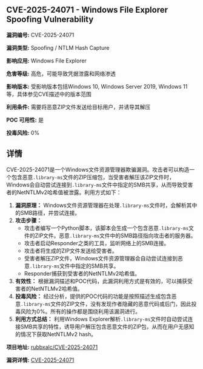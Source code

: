 ## CVE-2025-24071 - Windows File Explorer Spoofing Vulnerability

**漏洞编号:** CVE-2025-24071

**漏洞类型:** Spoofing / NTLM Hash Capture

**影响应用:** Windows File Explorer

**危害等级:** 高危，可能导致凭据泄露和网络渗透

**影响版本:** 受影响版本包括Windows 10, Windows Server 2019, Windows 11等，具体参见CVE描述中的版本范围

**利用条件:** 需要将恶意ZIP文件发送给目标用户，并诱导其解压

**POC 可用性:** 是

**投毒风险:** 0%

## 详情

CVE-2025-24071是一个Windows文件资源管理器欺骗漏洞。攻击者可以构造一个包含恶意`.library-ms`文件的ZIP压缩包，当受害者解压该ZIP文件时，Windows会自动尝试连接到`.library-ms`文件中指定的SMB共享，从而导致受害者的NetNTLMv2哈希值被泄露。利用方式如下：

1.  **漏洞原理：** Windows文件资源管理器在处理`.library-ms`文件时，会解析其中的SMB路径，并尝试连接。
2.  **攻击步骤：**
    *   攻击者编写一个Python脚本，该脚本会生成一个包含恶意`.library-ms`文件的ZIP文件。恶意`.library-ms`文件中的SMB路径指向攻击者的服务器。
    *   攻击者启动Responder之类的工具，监听网络上的SMB连接。
    *   攻击者将生成的ZIP文件发送给受害者。
    *   受害者解压ZIP文件，Windows文件资源管理器会自动尝试连接到恶意`.library-ms`文件中指定的SMB共享。
    *   Responder捕获到受害者的NetNTLMv2哈希值。
3.  **有效性：** 根据漏洞描述和POC代码，此漏洞利用方式是有效的，可以捕获受害者的NetNTLMv2哈希值。
4.  **投毒风险：** 经过分析，提供的POC代码的功能是按照描述生成包含恶意`.library-ms`文件的ZIP文件，没有发现作者隐藏的恶意代码或后门，因此投毒风险为0%。所有的操作都是围绕利用该漏洞进行。
5.  **利用方式总结：** 利用Windows Explorer解析`.library-ms`文件时自动尝试连接SMB共享的特性，诱导用户解压包含恶意文件的ZIP包，从而在用户无感知的情况下获取NetNTLMv2 hash。

**项目地址:** [rubbxalc/CVE-2025-24071](https://github.com/rubbxalc/CVE-2025-24071)

**漏洞详情:** [CVE-2025-24071](https://nvd.nist.gov/vuln/detail/CVE-2025-24071)
